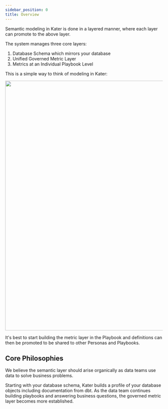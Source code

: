 ```yaml
---
sidebar_position: 0
title: Overview
---
```


Semantic modeling in Kater is done in a layered manner, where each layer can promote to the above layer. 

The system manages three core layers:
1. Database Schema which mirrors your database
2. Unified Governed Metric Layer
3. Metrics at an Individual Playbook Level

This is a simple way to think of modeling in Kater:
<div style={{ display: "flex", justifyContent: "center", padding: "0rem 0 3rem 0" }}>
    <img src={require("../../static/img/data_model_method.png").default} width="800" />
</div>

It's best to start building the metric layer in the Playbook and definitions can then be promoted to be shared to other Personas and Playbooks.

## Core Philosophies
We believe the semantic layer should arise organically as data teams use data to solve business problems. 

Starting with your database schema, Kater builds a profile of your database objects including documentation from dbt. As the data team continues building playbooks and answering business questions, the governed metric layer becomes more established.